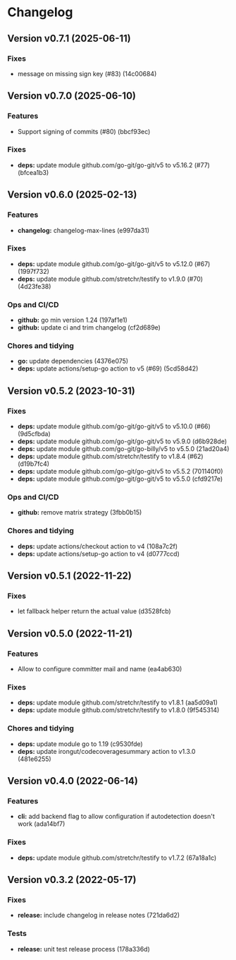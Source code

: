 # Changelog

## Version v0.7.1 (2025-06-11)

### Fixes

- message on missing sign key (#83) (14c00684)

## Version v0.7.0 (2025-06-10)

### Features

- Support signing of commits (#80) (bbcf93ec)

### Fixes

- **deps:** update module github.com/go-git/go-git/v5 to v5.16.2 (#77) (bfcea1b3)

## Version v0.6.0 (2025-02-13)

### Features

- **changelog:** changelog-max-lines (e997da31)

### Fixes

- **deps:** update module github.com/go-git/go-git/v5 to v5.12.0 (#67) (1997f732)
- **deps:** update module github.com/stretchr/testify to v1.9.0 (#70) (4d23fe38)

### Ops and CI/CD

- **github:** go min version 1.24 (197af1e1)
- **github:** update ci and trim changelog (cf2d689e)

### Chores and tidying

- **go:** update dependencies (4376e075)
- **deps:** update actions/setup-go action to v5 (#69) (5cd58d42)

## Version v0.5.2 (2023-10-31)

### Fixes

- **deps:** update module github.com/go-git/go-git/v5 to v5.10.0 (#66) (9d5cfbda)
- **deps:** update module github.com/go-git/go-git/v5 to v5.9.0 (d6b928de)
- **deps:** update module github.com/go-git/go-billy/v5 to v5.5.0 (21ad20a4)
- **deps:** update module github.com/stretchr/testify to v1.8.4 (#62) (d19b7fc4)
- **deps:** update module github.com/go-git/go-git/v5 to v5.5.2 (701140f0)
- **deps:** update module github.com/go-git/go-git/v5 to v5.5.0 (cfd9217e)

### Ops and CI/CD

- **github:** remove matrix strategy (3fbb0b15)

### Chores and tidying

- **deps:** update actions/checkout action to v4 (108a7c2f)
- **deps:** update actions/setup-go action to v4 (d0777ccd)

## Version v0.5.1 (2022-11-22)

### Fixes

- let fallback helper return the actual value (d3528fcb)

## Version v0.5.0 (2022-11-21)

### Features

- Allow to configure committer mail and name (ea4ab630)

### Fixes

- **deps:** update module github.com/stretchr/testify to v1.8.1 (aa5d09a1)
- **deps:** update module github.com/stretchr/testify to v1.8.0 (9f545314)

### Chores and tidying

- **deps:** update module go to 1.19 (c9530fde)
- **deps:** update irongut/codecoveragesummary action to v1.3.0 (481e6255)

## Version v0.4.0 (2022-06-14)

### Features

- **cli:** add backend flag to allow configuration if autodetection doesn't work (ada14bf7)

### Fixes

- **deps:** update module github.com/stretchr/testify to v1.7.2 (67a18a1c)

## Version v0.3.2 (2022-05-17)

### Fixes

- **release:** include changelog in release notes (721da6d2)

### Tests

- **release:** unit test release process (178a336d)
